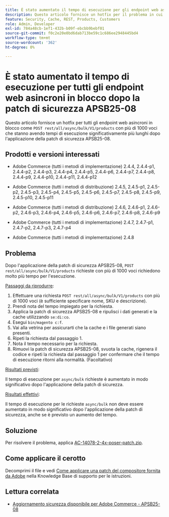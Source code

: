 ```yaml
---
title: È stato aumentato il tempo di esecuzione per gli endpoint web asincroni in blocco dopo la patch di sicurezza APSB25-08
description: Questo articolo fornisce un hotfix per il problema in cui le richieste POST rest/all/async/bulk/V1/products per più di 1000 voci registrano un aumento significativo dei tempi di esecuzione dopo l’applicazione della patch di sicurezza APSB25-08.
feature: Security, Cache, REST, Products, Customers
role: Admin, Developer
exl-id: 784a48cb-1ef1-432b-b09f-ebcbb9bebf01
source-git-commit: f0c2e20e0bd6dab713be59c1c686ee2948445bd4
workflow-type: tm+mt
source-wordcount: '362'
ht-degree: 0%

---
```


# È stato aumentato il tempo di esecuzione per tutti gli endpoint web asincroni in blocco dopo la patch di sicurezza APSB25-08

Questo articolo fornisce un hotfix per tutti gli endpoint web asincroni in blocco come `POST rest/all/async/bulk/V1/products` con più di 1000 voci che stanno avendo tempi di esecuzione significativamente più lunghi dopo l&#39;applicazione della patch di sicurezza APSB25-08.

## Prodotti e versioni interessati

* Adobe Commerce (tutti i metodi di implementazione) 2.4.4, 2.4.4-p1, 2.4.4-p2, 2.4.4-p3, 2.4.4-p4, 2.4.4-p5, 2.4.4-p6, 2.4.4-p7, 2.4.4-p8, 2.4.4-p9, 2.4.4-p10, 2.4.4-p11, 2.4.4-p12

* Adobe Commerce (tutti i metodi di distribuzione) 2.4.5, 2.4.5-p1, 2.4.5-p2, 2.4.5-p3, 2.4.5-p4, 2.4.5-p5, 2.4.5-p6, 2.4.5-p7, 2.4.5-p8, 2.4.5-p9, 2.4.5-p10, 2.4.5-p11

* Adobe Commerce (tutti i metodi di distribuzione) 2.4.6, 2.4.6-p1, 2.4.6-p2, 2.4.6-p3, 2.4.6-p4, 2.4.6-p5, 2.4.6-p6, 2.4.6-p7, 2.4.6-p8, 2.4.6-p9

* Adobe Commerce (tutti i metodi di implementazione) 2.4.7, 2.4.7-p1, 2.4.7-p2, 2.4.7-p3, 2.4.7-p4

* Adobe Commerce (tutti i metodi di implementazione) 2.4.8

## Problema

Dopo l&#39;applicazione della patch di sicurezza APSB25-08, `POST rest/all/async/bulk/V1/products` richieste con più di 1000 voci richiedono molto più tempo per l&#39;esecuzione.

<u>Passaggi da riprodurre</u>:

1. Effettuare una richiesta `POST rest/all/async/bulk/V1/products` con più di 1000 voci (è sufficiente specificare nome, SKU e descrizione).
1. Prendi nota del tempo impiegato per la richiesta.
1. Applica la patch di sicurezza APSB25-08 e ripulisci i dati generati e la cache utilizzando `se:di:co`.
1. Esegui `bin/magento c:f`.
1. Vai alla vetrina per assicurarti che la cache e i file generati siano presenti.
1. Ripeti la richiesta dal passaggio 1.
1. Nota il tempo necessario per la richiesta.
1. Rimuovi la patch di sicurezza APSB25-08, svuota la cache, rigenera il codice e ripeti la richiesta dal passaggio 1 per confermare che il tempo di esecuzione ritorni alla normalità. (Facoltativo)

<u>Risultati previsti</u>:

Il tempo di esecuzione per `async/bulk` richieste è aumentato in modo significativo dopo l&#39;applicazione della patch di sicurezza.

<u>Risultati effettivi</u>:

Il tempo di esecuzione per le richieste `async/bulk` non deve essere aumentato in modo significativo dopo l&#39;applicazione della patch di sicurezza, anche se è previsto un aumento del tempo.

## Soluzione

Per risolvere il problema, applica [AC-14078-2-4x-poser-patch.zip](assets/AC-14078-2-4x-composer-patch.zip).

## Come applicare il cerotto

Decomprimi il file e vedi [Come applicare una patch del compositore fornita da Adobe](https://experienceleague.adobe.com/docs/commerce-knowledge-base/kb/how-to/how-to-apply-a-composer-patch-provided-by-magento.html?lang=it) nella Knowledge Base di supporto per le istruzioni.

## Lettura correlata

* [Aggiornamento sicurezza disponibile per Adobe Commerce - APSB25-08](https://experienceleague.adobe.com/it/docs/experience-cloud-kcs/kbarticles/ka-27149)
